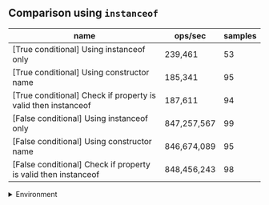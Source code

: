## Comparison using `instanceof`

|name|ops/sec|samples|
|-|-|-|
|[True conditional] Using instanceof only|239,461|53|
|[True conditional] Using constructor name|185,341|95|
|[True conditional] Check if property is valid then instanceof |187,611|94|
|[False conditional] Using instanceof only|847,257,567|99|
|[False conditional] Using constructor name|846,674,089|95|
|[False conditional] Check if property is valid then instanceof |848,456,243|98|


<details>
<summary>Environment</summary>

* __Machine:__ linux x64 | 4 vCPUs | 7.6GB Mem
* __Run:__ Mon Nov 06 2023 15:38:45 GMT+0000 (Coordinated Universal Time)
</details>

<!--
{"environment":{"platform":"linux","arch":"x64","cpus":4,"totalMemory":7.6085662841796875},"benchmarks":[{"name":"[True conditional] Using instanceof only","opsSec":239461.3191451112,"samples":3},{"name":"[True conditional] Using constructor name","opsSec":185341.19326438144,"samples":3},{"name":"[True conditional] Check if property is valid then instanceof ","opsSec":187611.0665383362,"samples":3},{"name":"[False conditional] Using instanceof only","opsSec":847257567.455571,"samples":7},{"name":"[False conditional] Using constructor name","opsSec":846674088.9216318,"samples":7},{"name":"[False conditional] Check if property is valid then instanceof ","opsSec":848456242.8002301,"samples":6}]}-->
